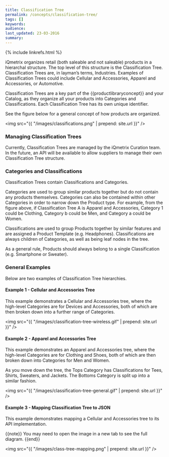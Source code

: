 ```yaml
---
title: Classification Tree
permalink: /concepts/classification-tree/
tags: []
keywords: 
audience: 
last_updated: 23-03-2016
summary: 
---
```


{% include linkrefs.html %}

iQmetrix organizes retail (both saleable and not saleable) products in a hierarchal structure. The top level of this structure is the Classification Tree. Classification Trees are, in layman’s terms, Industries. Examples of Classification Trees could include Cellular and Accessories, Apparel and Accessories, or Automotive. 

Classification Trees are a key part of the {{productlibraryconcept}} and your Catalog, as they organize all your products into Categories and Classifications. Each Classification Tree has its own unique identifier. 

See the figure below for a general concept of how products are organized. 


<img src="{{ "/images/classifications.png" | prepend: site.url }}" /> 

<!-- <img src="{{ "/images/overall-mapping-4.png" | prepend: site.url }}" /> -->

### Managing Classification Trees

Currently, Classification Trees are managed by the iQmetrix Curation team. In the future, an API will be available to allow suppliers to manage their own Classification Tree structure.

### Categories and Classifications

Classification Trees contain Classifications and Categories.

Categories are used to group similar products together but do not contain any products themselves. Categories can also be contained within other Categories in order to narrow down the Product type. For example, from the figure above, if Classification Tree A is Apparel and Accessories, Category 1 could be Clothing, Category b could be Men, and Category a could be Women.

Classifications are used to group Products together by similar features and are assigned a Product Template (e.g. Headphones). Classifications are always children of Categories, as well as being leaf nodes in the tree.

As a general rule, Products should always belong to a single Classification (e.g. Smartphone or Sweater). 

### General Examples

Below are two examples of Classification Tree hierarchies. 

#### Example 1 - Cellular and Accessories Tree

This example demonstrates a Cellular and Accessories tree, where the high-level Categories are for Devices and Accessories, both of which are then broken down into a further range of Categories.

<img src="{{ "/images/classification-tree-wireless.gif" | prepend: site.url }}" />

#### Example 2 - Apparel and Accessories Tree

This example demonstrates an Apparel and Accessories tree, where the high-level Categories are for Clothing and Shoes, both of which are then broken down into Categories for Men and Women.

As you move down the tree, the Tops Category has Classifications for Tees, Shirts, Sweaters, and Jackets. The Bottoms Category is split up into a similar fashion.

<img src="{{ "/images/classification-tree-general.gif" | prepend: site.url }}" />

#### Example 3 - Mapping Classification Tree to JSON

This example demonstrates mapping a Cellular and Accessories tree to its API implementation.

{{note}}
You may need to open the image in a new tab to see the full diagram. 
{{end}}

<img src="{{ "/images/class-tree-mapping.png" | prepend: site.url }}" />